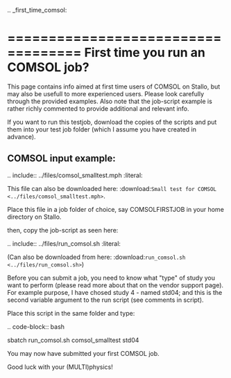 .. _first_time_comsol:

===================================
First time you run an COMSOL job?
===================================

This page contains info aimed at first time 
users of COMSOL on Stallo, but may also be usefull to 
more experienced users. Please look carefully through the 
provided examples. Also note that the job-script example is rather richly 
commented to provide additional and relevant info.

If you want to run this testjob, download the copies of the scripts and put them 
into your test job folder (which I assume you have created in advance).

COMSOL input example:
--------------------

.. include:: ../files/comsol_smalltest.mph
   :literal:

This file can also be downloaded here: :download:`Small test for COMSOL <../files/comsol_smalltest.mph>`.

Place this file in a job folder of choice, say COMSOLFIRSTJOB in your home directory on Stallo.

then, copy the job-script as seen here:

.. include:: ../files/run_comsol.sh
   :literal:

(Can also be downloaded from here: :download:`run_comsol.sh <../files/run_comsol.sh>`)

Before you can submit a job, you need to know what "type" of study you want to perform (please read more about that on the vendor support page). For example purpose, I have chosed study 4 - named std04; and this is the second variable argument to the run script (see comments in script).

Place this script in the same folder and type:

.. code-block:: bash

   sbatch run_comsol.sh comsol_smalltest std04

You may now have submitted your first COMSOL job.

Good luck with your (MULTI)physics!

